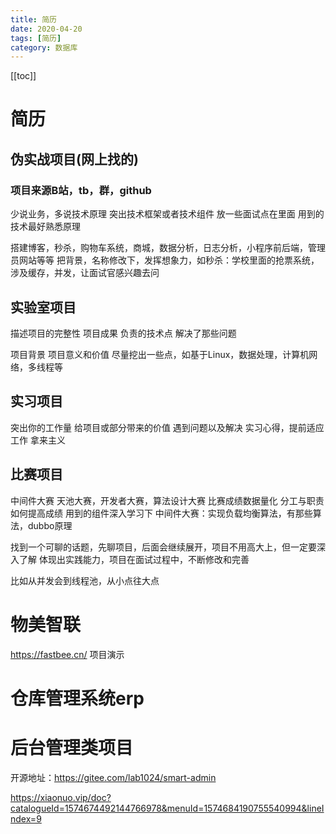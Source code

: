 ```yaml
---
title: 简历
date: 2020-04-20
tags: [简历]
category: 数据库
---
```



[[toc]]

# 简历

##  

## 伪实战项目(网上找的)

### 项目来源B站，tb，群，github

少说业务，多说技术原理
突出技术框架或者技术组件
放一些面试点在里面
用到的技术最好熟悉原理

搭建博客，秒杀，购物车系统，商城，数据分析，日志分析，小程序前后端，管理员网站等等
把背景，名称修改下，发挥想象力，如秒杀：学校里面的抢票系统，涉及缓存，并发，让面试官感兴趣去问

## 实验室项目

描述项目的完整性
项目成果
负责的技术点
解决了那些问题

项目背景
项目意义和价值
尽量挖出一些点，如基于Linux，数据处理，计算机网络，多线程等

## 实习项目

突出你的工作量
给项目或部分带来的价值
遇到问题以及解决
实习心得，提前适应工作
拿来主义

## 比赛项目

中间件大赛 天池大赛，开发者大赛，算法设计大赛
比赛成绩数据量化
分工与职责
如何提高成绩
用到的组件深入学习下
中间件大赛：实现负载均衡算法，有那些算法，dubbo原理

找到一个可聊的话题，先聊项目，后面会继续展开，项目不用高大上，但一定要深入了解
体现出实践能力，项目在面试过程中，不断修改和完善

比如从并发会到线程池，从小点往大点


# 物美智联
https://fastbee.cn/
项目演示



# 仓库管理系统erp




# 后台管理类项目
开源地址：https://gitee.com/lab1024/smart-admin

https://xiaonuo.vip/doc?catalogueId=1574674492144766978&menuId=1574684190755540994&lineIndex=9




